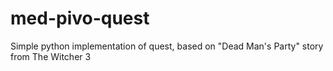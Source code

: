 # med-pivo-quest
Simple python implementation of quest, based on "Dead Man's Party" story from The Witcher 3
